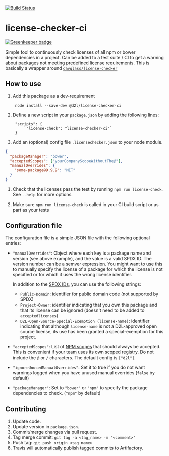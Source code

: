 [![Build Status](https://travis-ci.com/Brightspace/license-checker-ci.svg?token=6ZPKDbnLEoi6zxDfhpAL&branch=master)](https://travis-ci.com/Brightspace/license-checker-ci)

# license-checker-ci

[![Greenkeeper badge](https://badges.greenkeeper.io/Brightspace/license-checker-ci.svg?token=35c8aaa2a23218042f46e29b59702f97633d82b3ef2fecefaa9b760fb0d3a305)](https://greenkeeper.io/)

Simple tool to continuously check licenses of all npm or bower dependencies in a project. Can be added to a test suite / CI to get a warning about packages not meeting predefined license requirements. This is basically a wrapper around [`davglass/license-checker`](https://github.com/davglass/license-checker)

## How to use

1. Add this package as a dev-requirement

        node install --save-dev @d2l/license-checker-ci

1. Define a new script in your `package.json` by adding the following lines:

		"scripts": {
			`"license-check": "license-checker-ci"`
		}

1. Add an (optional) config file `.licensechecker.json` to your node module.
  ```json
  {
    "packageManager": "bower",
    "acceptedScopes": ["yourCompanyScopeWithoutThe@"],
    "manualOverrides": {
      "some-package@9.9.9": "MIT"
    }
  }
  ```

1. Check that the licenses pass the test by running `npm run license-check`. See `--help` for more options.

1. Make sure `npm run license-check` is called in your CI build script or as part as your tests

## Configuration file

The configuration file is a simple JSON file with the following optional entries:

* `"manualOverrides"`: Object where each key is a package name and version (see above example), and the value is a valid SPDX ID. The version number can be a semver expression. You might want to use this to manually specify the license of a package for which the license is not specified or for which it uses the wrong license identifier.

  In addition to the [SPDX IDs](https://spdx.org/licenses/), you can use the following strings:

  - `Public-Domain`: identifier for public domain code (not supported by SPDX)
  - `Project-Owner`: identifier indicating that you own this package and that its license can be ignored (doesn't need to be added to `acceptedlicenses`)
  - `D2L-Open-Source-Special-Exemption (license-name)`: identifier indicating that although `license-name` is not a D2L-approved open source license, its use has been granted a special-exemption for this project.

* `"acceptedScopes"`: List of [NPM scopes](https://docs.npmjs.com/misc/scope) that should always be accepted. This is convenient if your team uses its own scoped registry. Do not include the `@` or `/` characters. The default config is `["d2l"]`.

* `"ignoreUnusedManualOverrides"`: Set it to true if you do not want warnings logged when you have unused manual overrides (`false` by default)

* `"packageManager"`: Set to `"bower"` or `"npm"` to specify the package dependencies to check. (`"npm"` by default)

## Contributing

1. Update code.
1. Update version in `package.json`.
1. Commit/merge changes via pull request.
1. Tag merge commit: `git tag -a <tag_name> -m "<comment>"`
1. Push tag: `git push origin <tag_name>`
1. Travis will automatically publish tagged commits to Artifactory.

